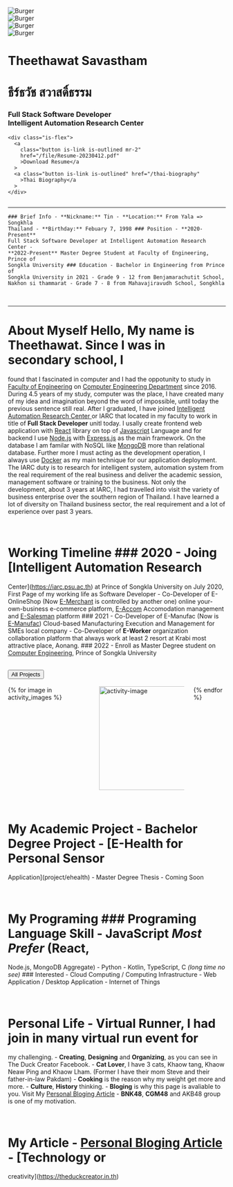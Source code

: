 <div class="carousel rounded-box h-64">
  <div class="carousel-item">
    <img src="/img/tin_photo.jpg" alt="Burger" class="w-84" />
  </div>
  <div class="carousel-item">
    <img src="/img/a1.jpg" alt="Burger" />
  </div>
  <div class="carousel-item">
    <img src="/img/a2.jpg" alt="Burger" />
  </div>
  <div class="carousel-item">
    <img src="/img/a3.jpg" alt="Burger" />
  </div>
</div>

<div class="columns piccenter">
  <div class="column is-two-fourth mt-6">
    <h1 class="subtitle is-2 mb-0">Theethawat Savastham</h1>
    <h1 class="subtitle is-3 pt-2">ธีร์ธวัช สวาสดิ์ธรรม</h1>
    <h3 class="subtitle is-5">
      Full Stack Software Developer <br /><span class="has-text-link"
        >Intelligent Automation Research Center
      </span>
    </h3>

    <div class="is-flex">
      <a
        class="button is-link is-outlined mr-2"
        href="/file/Resume-20230412.pdf"
        >Download Resume</a
      >
      <a class="button is-link is-outlined" href="/thai-biography"
        >Thai Biography</a
      >
    </div>

  </div>
</div>
<div class="columns">
  <div class="column">
    <hr />

    ### Brief Info - **Nickname:** Tin - **Location:** From Yala => Songkhla
    Thailand - **Birthday:** Febuary 7, 1998 ### Position - **2020-Present**
    Full Stack Software Developer at Intelligent Automation Research Center -
    **2022-Present** Master Degree Student at Faculty of Engineering, Prince of
    Songkla University ### Education - Bachelor in Engineering from Prince of
    Songkla University in 2021 - Grade 9 - 12 from Benjamarachutit School,
    Nakhon si thammarat - Grade 7 - 8 from Mahavajiravudh School, Songkhla

  </div>
</div>

<br />

<hr />

# About Myself Hello, My name is Theethawat. Since I was in secondary school, I

found that I fascinated in computer and I had the oppotunity to study in
[Faculty of Engineering](https://www.eng.psu.ac.th) on [Computer Engineering
Department](https://coe.psu.ac.th) since 2016. During 4.5 years of my study,
computer was the place, I have created many of my idea and imagination beyond
the word of impossible, until today the previous sentence still real. After I
graduated, I have joined [Intelligent Automation Research Center
](https://iarc.psu.ac.th) or IARC that located in my faculty to work in title of
**Full Stack Developer** unitl today. I usally create frontend web application
with [React](https://reactjs.org) library on top of
[Javascript](https://openjsf.org/) Language and for backend I use
[Node.js](https://nodejs.org) with [Express.js](https://expressjs.com) as the
main framework. On the database I am familar with NoSQL like
[MongoDB](https://www.mongodb.com/home) more than relational database. Further
more I must acting as the development operation, I always use
[Docker](https://docker.com) as my main technique for our application
deployment. The IARC duty is to research for intelligent system, automation
system from the real requirement of the real business and deliver the academic
session, management software or training to the business. Not only the
development, about 3 years at IARC, I had travelled into visit the variety of
business enterprise over the southern region of Thailand. I have learned a lot
of diversity on Thailand business sector, the real requirement and a lot of
experience over past 3 years.

<br />

# Working Timeline ### 2020 - Joing [Intelligent Automation Research

Center](https://iarc.psu.ac.th) at Prince of Songkla University on July 2020,
First Page of my working life as Software Developer - Co-Developer of
E-OnlineShop (Now [E-Merchant](https://emerchant.efactory.biz) is controlled by
another one) online your-own-business e-commerce platform,
[E-Accom](https://eaccom.net) Accomodation management and
[E-Salesman](https://esalesman.net) platform ### 2021 - Co-Developer of
E-Manufac (Now is [E-Manufac](https://emanufac.efactory.biz)) Cloud-based
Manufacturing Execution and Management for SMEs local company - Co-Developer of
**E-Worker** organization collaboration platform that always work at least 2
resort at Krabi most attractive place, Aonang. ### 2022 - Enroll as Master
Degree student on [Computer Engineering](https://www.coe.psu.ac.th), Prince of
Songkla University

<br />
<a href="/project/summary">
  <button class="button is-link is-outlined">All Projects</button>
</a>

<br />
<br />

<div class="columns">
  {% for image in activity_images %}
  <div class="column is-one-third">
    <img
      src="{{image}}"
      alt="activity-image"
      class="image"
      style="height: 240px"
    />
  </div>
  {% endfor %}
</div>

<br />

<br />

# My Academic Project - Bachelor Degree Project - [E-Health for Personal Sensor

Application](project/ehealth) - Master Degree Thesis - Coming Soon

<br />

# My Programing ### Programing Language Skill - JavaScript _Most Prefer_ (React,

Node.js, MongoDB Aggregate) - Python - Kotlin, TypeScript, C _(long time no
see)_ ### Interested - Cloud Computing / Computing Infrastructure - Web
Application / Desktop Application - Internet of Things

<br />

# Personal Life - **Virtual Runner**, I had join in many virtual run event for

my challenging. - **Creating**, **Designing** and **Organizing**, as you can see
in The Duck Creator Facebook. - **Cat Lover**, I have 3 cats, Khaow tang, Khaow
Neaw Ping and Khaow Lham. (Former I have their mom Steve and their father-in-law
Pakdam) - **Cooking** is the reason why my weight get more and more. -
**Culture**, **History** thinking. - **Bloging** is why this page is avaliable
to you. Visit My [Personal Bloging Article](/article/) - **BNK48**, **CGM48**
and AKB48 group is one of my motivation.

<br />

# My Article - [Personal Bloging Article](/article/) - [Technology or

creativity](https://theduckcreator.in.th)
